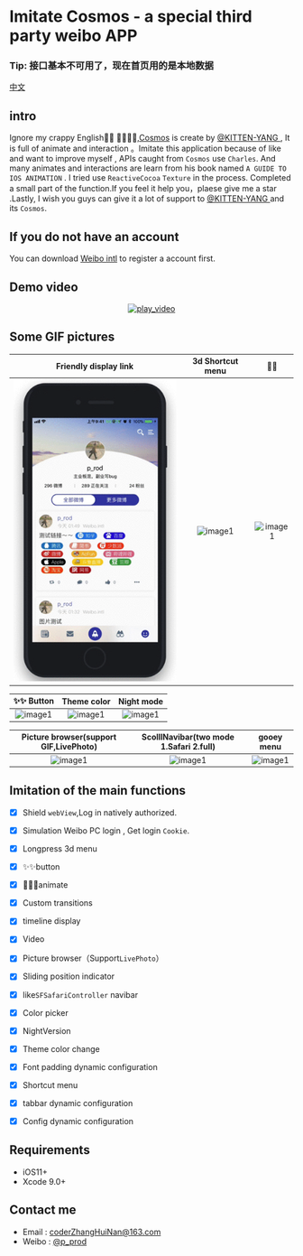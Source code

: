 # Imitate Cosmos - a special third party weibo APP

### Tip: 接口基本不可用了，现在首页用的是本地数据

[中文](https://github.com/zhnnnnn/ZHNCosmos/blob/master/Chinese.md)

## intro
Ignore my crappy English🙂🙂 🙂🙂🙂🙂,[Cosmos](https://itunes.apple.com/cn/app/cosmos-%E5%88%AB%E5%85%B7%E4%B8%80%E6%A0%BC%E7%9A%84%E5%BE%AE%E5%8D%9A%E5%AE%A2%E6%88%B7%E7%AB%AF/id1260925935?l=en&mt=8) is create by [@KITTEN-YANG ](https://weibo.com/710312327?refer_flag=1001030101_&is_all=1), It is full of animate and interaction 。Imitate this application because of like and want to improve myself  , APIs  caught  from `Cosmos` use `Charles`. And many animates and interactions are learn from his book named `A GUIDE TO IOS ANIMATION` .  I tried use `ReactiveCocoa` `Texture` in the process. Completed a small part of the function.If you feel it help you，plaese give me a star .Lastly, I wish you guys can give it a lot of support to [@KITTEN-YANG ](https://weibo.com/710312327?refer_flag=1001030101_&is_all=1) and its `Cosmos`. 

## If you do not have an account
You can download [Weibo intl](https://itunes.apple.com/cn/app/weibo-intl/id1215210046?l=en&mt=8)  to register a account first.

## Demo video
<p align="center" href="http://www.baidu.com">
<a href="http://v.youku.com/v_show/id_XMzM2MDQzODExMg==.html?spm=a2h3j.8428770.3416059.1
" target="_blank"><img src="http://p39kh9bll.bkt.clouddn.com/play_video.png" alt="play_video" title="play_video" width="315" height="600"/>
</a>
</p>

## Some GIF pictures
| Friendly display link | 3d Shortcut menu | 🎉🎉 |
| :----:  | :----: | :----: |
| ![image1](https://github.com/zhnnnnn/ZHNCosmos_GIFs/blob/master/ranbow_link.gif?raw=true) | ![image1](https://github.com/zhnnnnn/ZHNCosmos_GIFs/blob/master/3dMenu.gif?raw=true) | ![image1](https://github.com/zhnnnnn/ZHNCosmos_GIFs/blob/master/firework.gif?raw=true) |

| ✨✨ Button |Theme color|Night mode |
| :----:  | :----: | :----: |
| ![image1](https://github.com/zhnnnnn/ZHNCosmos_GIFs/blob/master/shineBtn.gif?raw=true) | ![image1](https://github.com/zhnnnnn/ZHNCosmos_GIFs/blob/master/color_theme.gif?raw=true) | ![image1](https://github.com/zhnnnnn/ZHNCosmos_GIFs/blob/master/night_version.gif?raw=true) | 

| Picture browser(support GIF,LivePhoto) |ScolllNavibar(two mode 1.Safari 2.full) | gooey menu |
| :----:  | :----: | :----: |
| ![image1](https://github.com/zhnnnnn/ZHNCosmos_GIFs/blob/master/pic.gif?raw=true) | ![image1](https://github.com/zhnnnnn/ZHNCosmos_GIFs/blob/master/scroll_navibar.gif?raw=true) | ![image1](https://github.com/zhnnnnn/ZHNCosmos_GIFs/blob/master/goory_menu.gif?raw=true) |


## Imitation of the main functions
- [x] Shield `webView`,Log in natively authorized.
- [x] Simulation Weibo PC login , Get login `Cookie`.
- [x] Longpress 3d menu
- [x] ✨✨button
- [x] 🎉🎉🎉animate
- [x] Custom transitions
- [x] timeline display
- [x] Video
- [x] Picture browser（Support`LivePhoto`）
- [x] Sliding position indicator
- [x] like`SFSafariController` navibar
- [x] Color picker
- [x] NightVersion
- [x] Theme color change
- [x] Font padding dynamic configuration
- [x] Shortcut menu
- [x] tabbar dynamic configuration
- [x] Config dynamic configuration


## Requirements
-  iOS11+
-  Xcode 9.0+

## Contact me
- Email : coderZhangHuiNan@163.com
- Weibo : [@p_prod](https://www.weibo.com/6306281216/profile)




